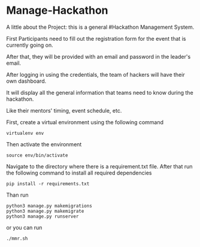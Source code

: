 # Manage-Hackathon
A little about the Project: this is a general #Hackathon Management System.

First Participants need to fill out the registration form for the event that is currently going on.

After that, they will be provided with an email and password in the leader's email.

After logging in using the credentials, the team of hackers will have their own dashboard.

It will display all the general information that teams need to know during the hackathon.

Like their mentors' timing, event schedule, etc.


First, create a virtual environment using the following command
```
virtualenv env
```
Then activate the environment
```
source env/bin/activate
```
Navigate to the directory where there is a requirement.txt file. After that run the following command to install all required
dependencies
```
pip install -r requirements.txt
```
Than run
```
python3 manage.py makemigrations
python3 manage.py makemigrate
python3 manage.py runserver
```
or you can run 
```
./mmr.sh
```
